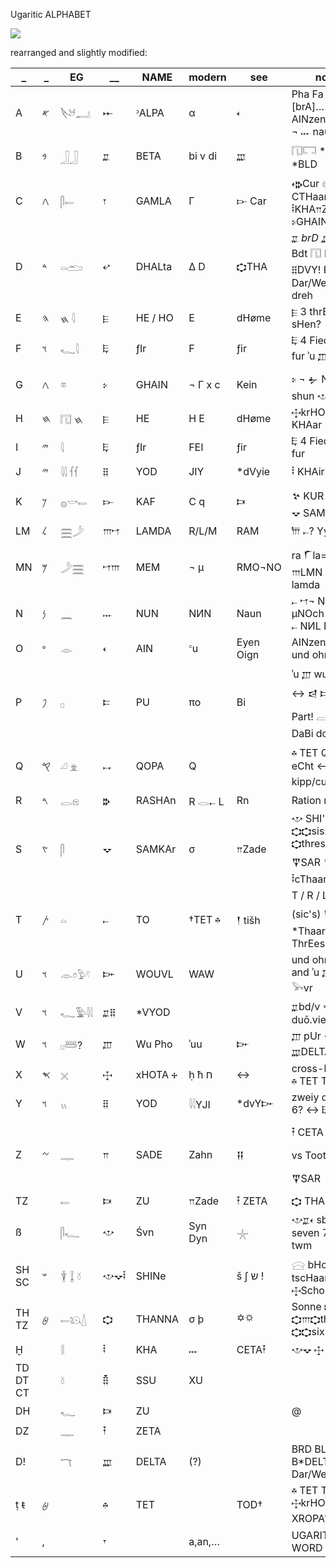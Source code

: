 Ugaritic ALPHABET  

![](https://upload.wikimedia.org/wikipedia/commons/thumb/d/dd/Ugaritic-alphabet-chart.svg/1104px-Ugaritic-alphabet-chart.svg.png)  

rearranged and slightly modified:  

_|_|EG|__|NAME|modern|see|note s  
-|-|--|--|-----|-|-|---------------------------  
A|𐤀|𓌸𓃾𓂣|𐎀|ᵓALPA|α|𐎓|Pha Fa fo [brA]…  1 AINzen 10  anon ¬ 𐎐 naun  
B|𐤁|𓃀𓃀|𐎁|BETA|bi v di|𐎄|𓉔𓉐 *BRD! *BLD  
C|𐤂|𓋴𓍿|𐎂|GAMLA|Γ|𐎋 Car|𐎓𐎗Cur 𓊖  𐎇CETA CTHaar: 𐎃KHA𐎕Zaden 𐎙GHAIN  
D|𐤃|𓏏𓂧|𐎏|DHALta|Δ D|𐎘THA|𐎁 *brD 𐎄*blDT Bdt 𓉔 Beth 𐎊DVY! PT 𓉐   Dar/Weil 𐎃dHair dreh  
E|𐤄|𐤇 𓇋 |𐎅|HE / HO|E|dHøme|𐎅 3 thrEes sHen?  
F|𐤅|𓆑𓇋 |𐎛|ƒIr|F|ƒir |𐎛 4 Fieder Vieh fur ʾu 𐎜 𓊪Ur 𓊖𓏌  
G|𐤂|𓎼|𐎙|GHAIN|¬ Γ x c|Kein|𐎙 ¬ 𒉡 Nein ↔ shun 𐎌7 6𐎘  
H|𐤇|𓉔 𐤇|𐎅|HE|H E|dHøme|𐎈krHOTA 🕂  𐎃 KHAar  
I|𐤉|𓇋|𐎛|ƒIr|FEI|ƒir |𐎛 4 Fieder Vieh fur  
J|𐤉|𓇌 𓆳𓆳|𐎊|YOD|JIY|*dVyie|𐎃 KHAir  
K|𐤊|𓐍𓎡𓍿|𐎋|KAF|C q|𐎑|𒆳 KUR 𐎃 KHAir 𐎒 SAMKA 𐎋  
LM|𐤋|𓈗𓌳 |𐎍𐎎|LAMDA|R/L/M |RAM|𐎠   𐎚?  YyλL  
MN|𐤌|𓌳𓈗 |𐎎𐎍|MEM|¬ µ |RMO¬NO|ra 𒇲la=¬  µU𐎓? 𐎍LMN RMN lamda  
N|𐤍|𓈖|𐎐|NUN|NИN|Naun|𐎚 𐎎¬ NYX  µNOch 𐎀 Anot 𐎚   NИL Nile  
O|𐤏|𓁹|𐎓|AIN|꜂u|Eyen Oign|AINzen 10 +0 und ohne oder  
P|𐤐|𓊪|𐎔|PU|πo|Bi|ʾu 𐎜 wu/pur 𓊪Ur ↔ 𒁀 𐎲 𒉺 π Part! 𓐝 𐎔 ≠ 𒋰 DaBi double  
Q|𐤒|𓏘 𓁷 |𐎖|QOPA|Q||𐎉 TET  Qyrt 𓊖 eCht ↔ kipp/cup 𓐍𓎡𓎼  
R|𐤓|𓂋𓁶 |𐎗|RASHAn|R 𓂋𐎚 L|Rn|Ration rake  
S|𐤑|𓋴|𐎒|SAMKAr|σ|𐎕Zade|𐎌 SHI'N 7  𐎘𐎘sis:6 𐎘thres:3 𐎋Car 𒐼SAR * star 𐎃cThaar sPhere  
T|𐤕|𓏏|𐎚|TO|†TET 𐎉 |𒁹 tišh|T / R / L / N ! (sic's) 𒁹 dáš  𐎃 *Thaar 𐎅 ThrEes  
U|𐤅|𓁹𓏌𓅱𓍢|𐎆|WOUVL|WAW||und ohne oder and  ʾu 𐎜 wUr  𓅨vr  
V|𐤅|𓆑𓅳𓇌 |𐎁𐎊|*VYOD|||𐎁bd/v *DVY 多duō.viel  
W|𐤅|𓊪𓆷?|𐎜 |Wu Pho|ʾuu |𐎆|𐎜 pUr ↔ 𐎁 B 𐎄DELTA  𓅨vr  
X |𐤎|𓏴|𐎈|xHOTA 🕂|ḥ ħ ח|↔|cross-hair 🕂 !  vs 𐎉 TET TODT🕇  
Y|𐤅|𓏭|𐎊|YOD|𓇋𓇋YJI |*dvY𐎆|zweiy devide Y !  6? ↔ 𐎛 fir  
Z|𐤆|𓊃|𐎕|SADE|Zahn|𒍝|𐎇 CETA 𐏂SSA 𒍞 vs Tooth 𒊺 𒐼SAR  
TZ||𓍿|𐎑|ZU|𐎕Zade|𐎇 ZETA|𐎘 THANNA  
ß||𓋴𓆑|𐎌|Śvn |Syn Dyn|𓇼|𐎌𐎁𐎓 sbd꜂n seven 7 ! dwan twm  
SH SC|𐤔|𓇉 𓆼 𓍱 |𐎌𐎒𐎃|SHINe||š ʃ ש !|𓈍  bHorn ↔ 𐎃 tscHaar   𐎈Schoot/krHota  
TH TZ|𐤈|𓍿𓇴𓇮|𐎘|THANNA|σ þ|✡🌣|Sonne 𐎘two𐎐𐎎 𐎘𐎍𐎘threeth 𐎘𐎘six  
Ḫ||𓎛|𐎃|KHA|𐎐|CETA𐎇|𐎌𐎒  𐎈 xHOTA 🕂  
TD DT CT||𓍱|𐎝|SSU|XU||  
DH  ||𓆑|𐎑|ZU|||@  
DZ||𓊃|𐎇|ZETA|||  
D!||𓄓|𐎄|DELTA|(?)||BRD BLD 𐎄 B*DELTA  Dar/Weil  
ṭ t̴|𐤈||𐎉 |TET ||TOD†|𐎉 TET Todt🕇 𐎈krHOTA 🕂 𐎖 XROPA? 𓈎𓂋𓋴𓊭  
'|,||𐎟||a,an,…||UGARITIC WORD DIVIDER  